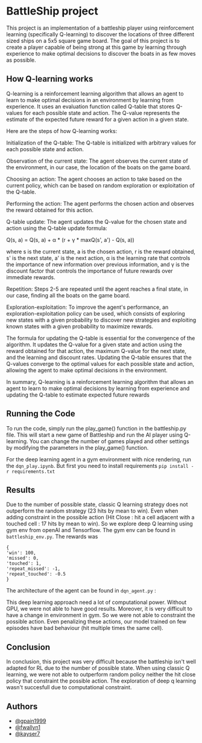 
# BattleShip project

This project is an implementation of a battleship player using reinforcement learning (specifically Q-learning) to discover the locations of three different sized ships on a 5x5 square game board. The goal of this project is to create a player capable of being strong at this game by learning through experience to make optimal decisions to discover the boats in as few moves as possible.




## How Q-learning works

Q-learning is a reinforcement learning algorithm that allows an agent to learn to make optimal decisions in an environment by learning from experience. It uses an evaluation function called Q-table that stores Q-values for each possible state and action. The Q-value represents the estimate of the expected future reward for a given action in a given state.

Here are the steps of how Q-learning works:

Initialization of the Q-table: The Q-table is initialized with arbitrary values for each possible state and action.

Observation of the current state: The agent observes the current state of the environment, in our case, the location of the boats on the game board.

Choosing an action: The agent chooses an action to take based on the current policy, which can be based on random exploration or exploitation of the Q-table.

Performing the action: The agent performs the chosen action and observes the reward obtained for this action.

Q-table update: The agent updates the Q-value for the chosen state and action using the Q-table update formula:

Q(s, a) = Q(s, a) + α * (r + γ * maxQ(s', a') - Q(s, a))

where s is the current state, a is the chosen action, r is the reward obtained, s' is the next state, a' is the next action, α is the learning rate that controls the importance of new information over previous information, and γ is the discount factor that controls the importance of future rewards over immediate rewards.

Repetition: Steps 2-5 are repeated until the agent reaches a final state, in our case, finding all the boats on the game board.

Exploration-exploitation: To improve the agent's performance, an exploration-exploitation policy can be used, which consists of exploring new states with a given probability to discover new strategies and exploiting known states with a given probability to maximize rewards.

The formula for updating the Q-table is essential for the convergence of the algorithm. It updates the Q-value for a given state and action using the reward obtained for that action, the maximum Q-value for the next state, and the learning and discount rates. Updating the Q-table ensures that the Q-values converge to the optimal values for each possible state and action, allowing the agent to make optimal decisions in the environment.

In summary, Q-learning is a reinforcement learning algorithm that allows an agent to learn to make optimal decisions by learning from experience and updating the Q-table to estimate expected future rewards

## Running the Code
To run the code, simply run the play_game() function in the battleship.py file. This will start a new game of Battleship and run the AI player using Q-learning. You can change the number of games played and other settings by modifying the parameters in the play_game() function.

For the deep learning agent in a gym environment with nice rendering, run the `dqn_play.ipynb`. But first you need to install requirements `pip install -r requirements.txt`


## Results
Due to the number of possible state, classic Q learning strategy does not outperform the random strategy (23 hits by mean to win). Even when adding constraint in the possible action (Hit Close : hit a cell adjacent with a touched cell : 17 hits by mean to win). So we explore deep Q learning using gym env from openAI and Tensorflow. The gym env can be found in `battleship_env.py`. The rewards was 

```
{ 
'win': 100,
'missed': 0,
'touched': 1,
'repeat_missed': -1,
'repeat_touched': -0.5
}
```

The architecture of the agent can be found in `dqn_agent.py` :

This deep learning approach need a lot of computational power. Without GPU, we were not able to have good results. Moreover, it is very difficult to have a change in environment in gym. So we were not able to constraint the possible action. Even penalizing these actions, our model trained on few episodes have bad behaviour (hit multiple times the same cell). 
## Conclusion
In conclusion, this project was very difficult because the battleship isn't well adapted for RL due to the number of possible state. When using classic Q learning, we were not able to outperform random policy neither the hit close policy that constraint the possible action. The exploration of deep q learning wasn't succesfull due to computational constraint.
## Authors

- [@gpain1999](https://www.github.com/gpain1999)
- [@fwallyn1](https://www.github.com/fwallyn1)
- [@kayser7](https://www.github.com/kayser7)

